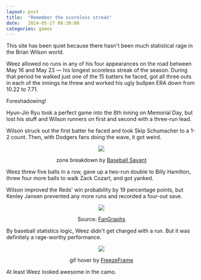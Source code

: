 ```yaml
---
layout: post
title:  "Remember the scoreless streak"
date:   2014-05-27 08:30:00
categories: games
---
```


This site has been quiet because there hasn't been much statistical rage in the Brian Wilson world.

Weez allowed no runs in any of his four appearances on the road between May 16 and May 23 &mdash; his longest scoreless streak of the season. During that period he walked just one of the 15 batters he faced, got all three outs in each of the innings he threw and worked his ugly bullpen ERA down from 10.22 to 7.71.

Foreshadowing!

Hyun-Jin Ryu took a perfect game into the 8th inning on Memorial Day, but lost his stuff and Wilson runners on first and second with a three-run lead.

Wilson struck out the first batter he faced and took Skip Schumacher to a 1-2 count. Then, with Dodgers fans doing the wave, it got weird.

<div align="center">
    <img src="{{ site.url }}/post-assets/2014-05-27-camo/breakdown.png"/>
    <p class="caption">zone breakdown by <a href="http://baseballsavant.com/pitchfx_search.php?hfPT=&hfZ=&hfGT=R%7C&hfPR=&hfAB=&pid%5B%5D=451216&hfBB=&hfHL=&hfCount=&ddlYear=2014&ddlPlayer=pitcher&ddlMin=0&ddlPitcherHand=&ddlBatterHand=&ddlVGT=&ddlVLT=&txtGameDateGT=2014-05-26&txtGameDateLT=&ddlTeam=&ddlPosition=&hfRO=&ddlHomeRoad=&hfIN=&hfOT=&ddlGroupBy=name&ddlSort=desc&ddlMinABs=0&ddlSBSuccess=&txtPx1=&txtPx2=&txtPz1=&txtPz2=&ddlRPXGT_ft=&ddlRPXGT_in=&ddlRPXLT_ft=&ddlRPXLT_in=&ddlRPYGT_ft=&ddlRPYGT_in=&ddlRPYLT_ft=&ddlRPYLT_in=&txtBAGT=&txtBALT=&txtBLGT=&txtBLLT=&txtSRGT=&txtSRLT=&txtSDGT=&txtSDLT=#results">Baseball Savant</a></p>
</div>

Weez threw five balls in a row, gave up a two-run double to Billy Hamilton, threw four more balls to walk Zack Cozart, and got yanked.

Wilson improved the Reds' win probability by 19 percentage points, but Kenley Jansen prevented any more runs and recorded a four-out save.

<div align="center">
    <img src="{{ site.url }}/post-assets/2014-05-27-camo/chart.png"/>
    <p class="caption">Source: <a href="http://www.fangraphs.com/wins.aspx?date=2014-05-26&team=Dodgers&dh=0&season=2014">FanGraphs</a></p>
</div>

By baseball statistics logic, Weez didn't get charged with a run. But it was definitely a rage-worthy performance.

<div align="center">
    <img class="freezeframe" src="{{ site.url }}/post-assets/2014-05-27-camo/camo.gif"/>
    <p class="caption">gif hover by <a href="http://freezeframe.chrisantonellis.com">FreezeFrame</a></p>
</div>

At least Weez looked awesome in the camo.
